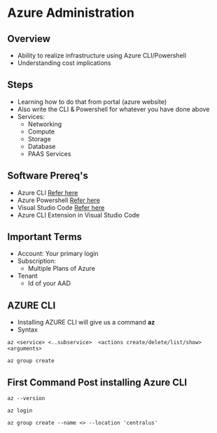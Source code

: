 # Azure Administration

## Overview
* Ability to realize infrastructure using Azure CLI/Powershell
* Understanding cost implications

## Steps
* Learning how to do that from portal (azure website)
* Also write the CLI & Powershell for whatever you have done above
* Services:
    * Networking
    * Compute
    * Storage
    * Database
    * PAAS Services

## Software Prereq's
* Azure CLI [Refer here](https://docs.microsoft.com/en-us/cli/azure/install-azure-cli?view=azure-cli-latest)
* Azure Powershell [Refer here]()
* Visual Studio Code [Refer here](https://code.visualstudio.com/download)
* Azure CLI Extension in Visual Studio Code

## Important Terms
* Account: Your primary login
* Subscription:
    * Multiple Plans of Azure
* Tenant
    * Id of your AAD

## AZURE CLI
* Installing AZURE CLI will give us a command __az__
* Syntax
```
az <service> <..subservice>  <actions create/delete/list/show> <arguments>

az group create
```

## First Command Post installing Azure CLI
```
az --version

az login

az group create --name <> --location 'centralus'
```